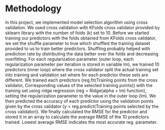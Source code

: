 # Methodology 

In this project, we implemented model selection algorithm using cross validation. 
We used cross validation with KFolds cross validator provided by sklearn library with the number of folds (k) set to 10. 
Before we started training our predictors with the folds obtained from KFolds cross validator, 
we set the shuffle parameter to true which shuffled the training dataset provided to us to train better predictors. 
Shuffling probably helped with prediction rate by distributing the data better over the folds and decreasing overfitting. 
For each regularization parameter (outer loop, each regularization parameter per iteration is stored in variable lm), 
we trained 10 predictors (inner loop) where the cross validator split the actual training set into training and validation set where for each predictor these sets are different. 
We trained each predictors (reg.fit(Training points from the cross validator, Corresponding values of the selected training points)) with the training set using ridge regression 
(reg = Ridge(alpha = lm) function), setting the regularization parameter to the value in the outer loop (lm). 
We then predicted the accuracy of each predictor using the validation points given by the cross validator 
(y = reg.predict(Training points selected by the cross validator)). 
We finally calculated the RMSE for the predictor and stored it in an array to calculate the average RMSE of the 10 predictors trained. 
Lowest average RMSE indicates the most accurate reg. parameter.

